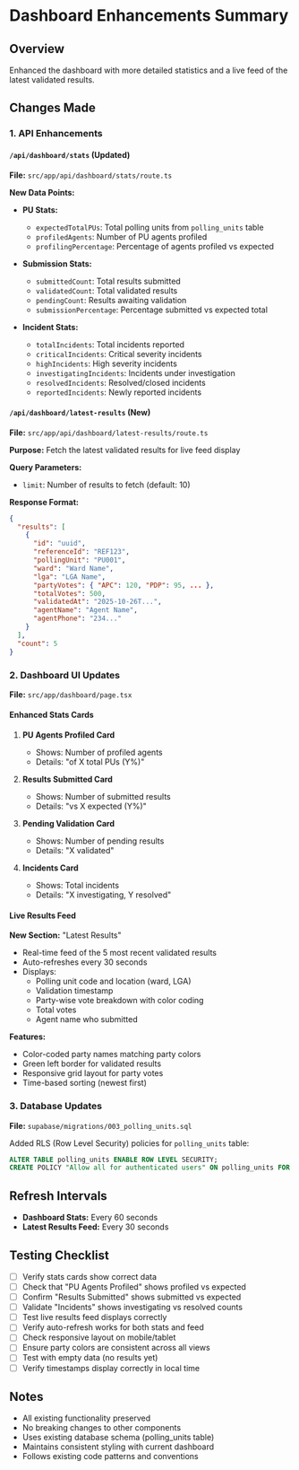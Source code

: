# Dashboard Enhancements Summary

## Overview
Enhanced the dashboard with more detailed statistics and a live feed of the latest validated results.

## Changes Made

### 1. API Enhancements

#### `/api/dashboard/stats` (Updated)
**File:** `src/app/api/dashboard/stats/route.ts`

**New Data Points:**
- **PU Stats:**
  - `expectedTotalPUs`: Total polling units from `polling_units` table
  - `profiledAgents`: Number of PU agents profiled
  - `profilingPercentage`: Percentage of agents profiled vs expected

- **Submission Stats:**
  - `submittedCount`: Total results submitted
  - `validatedCount`: Total validated results
  - `pendingCount`: Results awaiting validation
  - `submissionPercentage`: Percentage submitted vs expected total

- **Incident Stats:**
  - `totalIncidents`: Total incidents reported
  - `criticalIncidents`: Critical severity incidents
  - `highIncidents`: High severity incidents
  - `investigatingIncidents`: Incidents under investigation
  - `resolvedIncidents`: Resolved/closed incidents
  - `reportedIncidents`: Newly reported incidents

#### `/api/dashboard/latest-results` (New)
**File:** `src/app/api/dashboard/latest-results/route.ts`

**Purpose:** Fetch the latest validated results for live feed display

**Query Parameters:**
- `limit`: Number of results to fetch (default: 10)

**Response Format:**
```json
{
  "results": [
    {
      "id": "uuid",
      "referenceId": "REF123",
      "pollingUnit": "PU001",
      "ward": "Ward Name",
      "lga": "LGA Name",
      "partyVotes": { "APC": 120, "PDP": 95, ... },
      "totalVotes": 500,
      "validatedAt": "2025-10-26T...",
      "agentName": "Agent Name",
      "agentPhone": "234..."
    }
  ],
  "count": 5
}
```

### 2. Dashboard UI Updates

**File:** `src/app/dashboard/page.tsx`

#### Enhanced Stats Cards

1. **PU Agents Profiled Card**
   - Shows: Number of profiled agents
   - Details: "of X total PUs (Y%)"

2. **Results Submitted Card**
   - Shows: Number of submitted results
   - Details: "vs X expected (Y%)"

3. **Pending Validation Card**
   - Shows: Number of pending results
   - Details: "X validated"

4. **Incidents Card**
   - Shows: Total incidents
   - Details: "X investigating, Y resolved"

#### Live Results Feed

**New Section:** "Latest Results"
- Real-time feed of the 5 most recent validated results
- Auto-refreshes every 30 seconds
- Displays:
  - Polling unit code and location (ward, LGA)
  - Validation timestamp
  - Party-wise vote breakdown with color coding
  - Total votes
  - Agent name who submitted

**Features:**
- Color-coded party names matching party colors
- Green left border for validated results
- Responsive grid layout for party votes
- Time-based sorting (newest first)

### 3. Database Updates

**File:** `supabase/migrations/003_polling_units.sql`

Added RLS (Row Level Security) policies for `polling_units` table:
```sql
ALTER TABLE polling_units ENABLE ROW LEVEL SECURITY;
CREATE POLICY "Allow all for authenticated users" ON polling_units FOR ALL USING (true);
```

## Refresh Intervals

- **Dashboard Stats:** Every 60 seconds
- **Latest Results Feed:** Every 30 seconds

## Testing Checklist

- [ ] Verify stats cards show correct data
- [ ] Check that "PU Agents Profiled" shows profiled vs expected
- [ ] Confirm "Results Submitted" shows submitted vs expected
- [ ] Validate "Incidents" shows investigating vs resolved counts
- [ ] Test live results feed displays correctly
- [ ] Verify auto-refresh works for both stats and feed
- [ ] Check responsive layout on mobile/tablet
- [ ] Ensure party colors are consistent across all views
- [ ] Test with empty data (no results yet)
- [ ] Verify timestamps display correctly in local time

## Notes

- All existing functionality preserved
- No breaking changes to other components
- Uses existing database schema (polling_units table)
- Maintains consistent styling with current dashboard
- Follows existing code patterns and conventions
